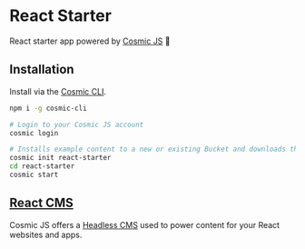 # React Starter
React starter app powered by [Cosmic JS](https://cosmicjs.com) 🚀

## Installation
Install via the [Cosmic CLI](https://github.com/cosmicjs/cosmic-cli).
```bash
npm i -g cosmic-cli

# Login to your Cosmic JS account
cosmic login

# Installs example content to a new or existing Bucket and downloads the app locally
cosmic init react-starter
cd react-starter
cosmic start
```
## [React CMS](https://cosmicjs.com/knowledge-base/react-cms)
Cosmic JS offers a [Headless CMS](https://cosmicjs.com/headless-cms) used to power content for your React websites and apps.
